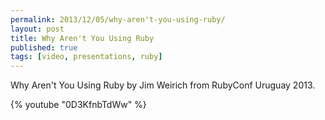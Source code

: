 ```yaml
---
permalink: 2013/12/05/why-aren't-you-using-ruby/
layout: post
title: Why Aren't You Using Ruby
published: true
tags: [video, presentations, ruby]
---
```


Why Aren't You Using Ruby by Jim Weirich from RubyConf Uruguay 2013.

{% youtube "0D3KfnbTdWw" %}
